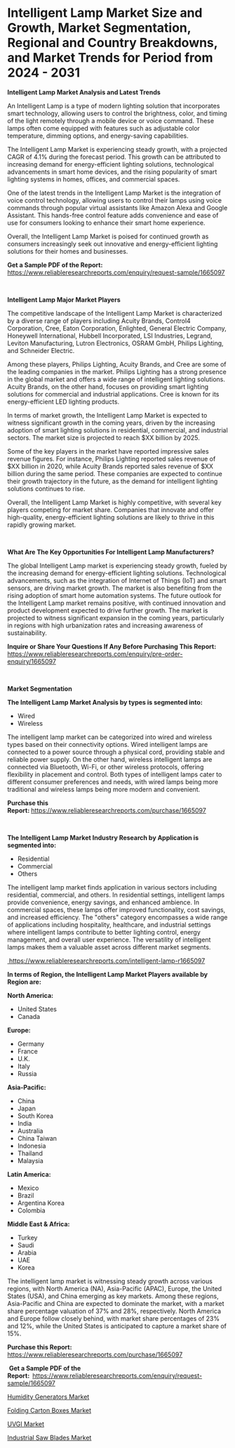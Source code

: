 <p><h1>Intelligent Lamp Market Size and Growth, Market Segmentation, Regional and Country Breakdowns, and Market Trends for Period from 2024 -  2031</h1></p><p><strong>Intelligent Lamp Market Analysis and Latest Trends</strong></p>
<p><p>An Intelligent Lamp is a type of modern lighting solution that incorporates smart technology, allowing users to control the brightness, color, and timing of the light remotely through a mobile device or voice command. These lamps often come equipped with features such as adjustable color temperature, dimming options, and energy-saving capabilities.</p><p>The Intelligent Lamp Market is experiencing steady growth, with a projected CAGR of 4.1% during the forecast period. This growth can be attributed to increasing demand for energy-efficient lighting solutions, technological advancements in smart home devices, and the rising popularity of smart lighting systems in homes, offices, and commercial spaces.</p><p>One of the latest trends in the Intelligent Lamp Market is the integration of voice control technology, allowing users to control their lamps using voice commands through popular virtual assistants like Amazon Alexa and Google Assistant. This hands-free control feature adds convenience and ease of use for consumers looking to enhance their smart home experience.</p><p>Overall, the Intelligent Lamp Market is poised for continued growth as consumers increasingly seek out innovative and energy-efficient lighting solutions for their homes and businesses.</p></p>
<p><strong>Get a Sample PDF of the Report:&nbsp;</strong> <a href="https://www.reliableresearchreports.com/enquiry/request-sample/1665097">https://www.reliableresearchreports.com/enquiry/request-sample/1665097</a></p>
<p>&nbsp;</p>
<p><strong>Intelligent Lamp Major Market Players</strong></p>
<p><p>The competitive landscape of the Intelligent Lamp Market is characterized by a diverse range of players including Acuity Brands, Control4 Corporation, Cree, Eaton Corporation, Enlighted, General Electric Company, Honeywell International, Hubbell Incorporated, LSI Industries, Legrand, Leviton Manufacturing, Lutron Electronics, OSRAM GmbH, Philips Lighting, and Schneider Electric. </p><p>Among these players, Philips Lighting, Acuity Brands, and Cree are some of the leading companies in the market. Philips Lighting has a strong presence in the global market and offers a wide range of intelligent lighting solutions. Acuity Brands, on the other hand, focuses on providing smart lighting solutions for commercial and industrial applications. Cree is known for its energy-efficient LED lighting products.</p><p>In terms of market growth, the Intelligent Lamp Market is expected to witness significant growth in the coming years, driven by the increasing adoption of smart lighting solutions in residential, commercial, and industrial sectors. The market size is projected to reach $XX billion by 2025.</p><p>Some of the key players in the market have reported impressive sales revenue figures. For instance, Philips Lighting reported sales revenue of $XX billion in 2020, while Acuity Brands reported sales revenue of $XX billion during the same period. These companies are expected to continue their growth trajectory in the future, as the demand for intelligent lighting solutions continues to rise.</p><p>Overall, the Intelligent Lamp Market is highly competitive, with several key players competing for market share. Companies that innovate and offer high-quality, energy-efficient lighting solutions are likely to thrive in this rapidly growing market.</p></p>
<p>&nbsp;</p>
<p><strong>What Are The Key Opportunities For Intelligent Lamp Manufacturers?</strong></p>
<p><p>The global Intelligent Lamp market is experiencing steady growth, fueled by the increasing demand for energy-efficient lighting solutions. Technological advancements, such as the integration of Internet of Things (IoT) and smart sensors, are driving market growth. The market is also benefiting from the rising adoption of smart home automation systems. The future outlook for the Intelligent Lamp market remains positive, with continued innovation and product development expected to drive further growth. The market is projected to witness significant expansion in the coming years, particularly in regions with high urbanization rates and increasing awareness of sustainability.</p></p>
<p><strong>Inquire or Share Your Questions If Any Before Purchasing This Report:</strong> <a href="https://www.reliableresearchreports.com/enquiry/pre-order-enquiry/1665097">https://www.reliableresearchreports.com/enquiry/pre-order-enquiry/1665097</a></p>
<p>&nbsp;</p>
<p><strong>Market Segmentation</strong></p>
<p><strong>The Intelligent Lamp Market Analysis by types is segmented into:</strong></p>
<p><ul><li>Wired</li><li>Wireless</li></ul></p>
<p><p>The intelligent lamp market can be categorized into wired and wireless types based on their connectivity options. Wired intelligent lamps are connected to a power source through a physical cord, providing stable and reliable power supply. On the other hand, wireless intelligent lamps are connected via Bluetooth, Wi-Fi, or other wireless protocols, offering flexibility in placement and control. Both types of intelligent lamps cater to different consumer preferences and needs, with wired lamps being more traditional and wireless lamps being more modern and convenient.</p></p>
<p><strong>Purchase this Report:&nbsp;</strong><a href="https://www.reliableresearchreports.com/purchase/1665097">https://www.reliableresearchreports.com/purchase/1665097</a></p>
<p>&nbsp;</p>
<p><strong>The Intelligent Lamp Market Industry Research by Application is segmented into:</strong></p>
<p><ul><li>Residential</li><li>Commercial</li><li>Others</li></ul></p>
<p><p>The intelligent lamp market finds application in various sectors including residential, commercial, and others. In residential settings, intelligent lamps provide convenience, energy savings, and enhanced ambience. In commercial spaces, these lamps offer improved functionality, cost savings, and increased efficiency. The "others" category encompasses a wide range of applications including hospitality, healthcare, and industrial settings where intelligent lamps contribute to better lighting control, energy management, and overall user experience. The versatility of intelligent lamps makes them a valuable asset across different market segments.</p></p>
<p><a href="https://www.reliableresearchreports.com/intelligent-lamp-r1665097">&nbsp;https://www.reliableresearchreports.com/intelligent-lamp-r1665097</a></p>
<p><strong>In terms of Region, the Intelligent Lamp Market Players available by Region are:</strong></p>
<p>
    <p> <strong> North America: </strong>
        <ul>
            <li>United States</li>
            <li>Canada</li>
        </ul>
        </p> 
    <p> <strong> Europe: </strong>
        <ul>
            <li>Germany</li>
            <li>France</li>
            <li>U.K.</li>
            <li>Italy</li>
            <li>Russia</li>
        </ul>
        </p> 
    <p> <strong> Asia-Pacific: </strong>
        <ul>
            <li>China</li>
            <li>Japan</li>
            <li>South Korea</li>
            <li>India</li>
            <li>Australia</li>
            <li>China Taiwan</li>
            <li>Indonesia</li>
            <li>Thailand</li>
            <li>Malaysia</li>
        </ul>
        </p> 
    <p> <strong> Latin America: </strong>
        <ul>
            <li>Mexico</li>
            <li>Brazil</li>
            <li>Argentina Korea</li>
            <li>Colombia</li>
        </ul>
        </p> 
    <p> <strong> Middle East & Africa: </strong>
        <ul>
            <li>Turkey</li>
            <li>Saudi</li>
            <li>Arabia</li>
            <li>UAE</li>
            <li>Korea</li>
        </ul>
    </p>
    </p>
<p><p>The intelligent lamp market is witnessing steady growth across various regions, with North America (NA), Asia-Pacific (APAC), Europe, the United States (USA), and China emerging as key markets. Among these regions, Asia-Pacific and China are expected to dominate the market, with a market share percentage valuation of 37% and 28%, respectively. North America and Europe follow closely behind, with market share percentages of 23% and 12%, while the United States is anticipated to capture a market share of 15%.</p></p>
<p><strong>Purchase this Report: </strong><a href="https://www.reliableresearchreports.com/purchase/1665097">https://www.reliableresearchreports.com/purchase/1665097</a></p>
<p>&nbsp;<strong>Get a Sample PDF of the Report:&nbsp;&nbsp;</strong><a href="https://www.reliableresearchreports.com/enquiry/request-sample/1665097">https://www.reliableresearchreports.com/enquiry/request-sample/1665097</a></p>
<p><strong></strong></p>
<p><p><a href="https://github.com/jodemen/Market-Research-Report-List-2/blob/main/humidity-generators-market.md">Humidity Generators Market</a></p><p><a href="https://www.linkedin.com/pulse/folding-carton-boxes-market-outlook-industry-overview-pd7de">Folding Carton Boxes Market</a></p><p><a href="https://www.linkedin.com/pulse/analyzing-uvgi-market-global-industry-perspective-forecast-2024-bnuuf">UVGI Market</a></p><p><a href="https://github.com/Sarissaschmalingtr6fz2739/Market-Research-Report-List-2/blob/main/industrial-saw-blades-market.md">Industrial Saw Blades Market</a></p></p>